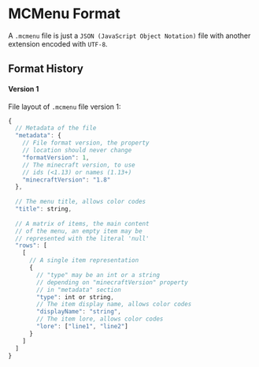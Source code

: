 # MCMenu Format
A `.mcmenu` file is just a `JSON (JavaScript Object Notation)` file with another extension encoded with `UTF-8`.

## Format History
####  Version 1
File layout of `.mcmenu` file version 1:
```js
{
  // Metadata of the file
  "metadata": {
    // File format version, the property
    // location should never change
    "formatVersion": 1,
    // The minecraft version, to use
    // ids (<1.13) or names (1.13+)
    "minecraftVersion": "1.8"
  },
  
  // The menu title, allows color codes
  "title": string,
  
  // A matrix of items, the main content
  // of the menu, an empty item may be
  // represented with the literal 'null'
  "rows": [
    [
      // A single item representation
      {
        // "type" may be an int or a string
        // depending on "minecraftVersion" property
        // in "metadata" section
        "type": int or string,
        // The item display name, allows color codes
        "displayName": "string",
        // The item lore, allows color codes
        "lore": ["line1", "line2"]
      }
    ]
  ]
}
```
